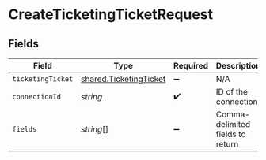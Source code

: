 # CreateTicketingTicketRequest


## Fields

| Field                                                            | Type                                                             | Required                                                         | Description                                                      |
| ---------------------------------------------------------------- | ---------------------------------------------------------------- | ---------------------------------------------------------------- | ---------------------------------------------------------------- |
| `ticketingTicket`                                                | [shared.TicketingTicket](../../models/shared/ticketingticket.md) | :heavy_minus_sign:                                               | N/A                                                              |
| `connectionId`                                                   | *string*                                                         | :heavy_check_mark:                                               | ID of the connection                                             |
| `fields`                                                         | *string*[]                                                       | :heavy_minus_sign:                                               | Comma-delimited fields to return                                 |